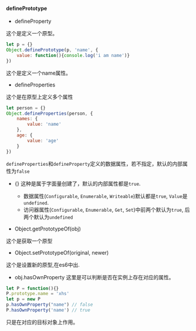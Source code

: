 #### definePrototype

- defineProperty

这个是定义一个原型。
```javascript
let p = {}
Object.definePrototype(p, 'name', {
    value: function(){console.log('i am name')}
})
```
这个是定义一个name属性。

- defineProperties

这个是在原型上定义多个属性

```javascript
let person = {}
Object.defineProperties(person, {
	names: {
		value: 'name'
	},
	age: {
		value: 'age'
	}
})
```

`defineProperties`和`defineProperty`定义的数据属性，若不指定，默认的内部属性为`false`

- {}
这种是属于字面量创建了，默认的内部属性都是`true`.
  - 数据属性(`Configurable`, `Enumerable`, `Writeable`)默认都是`true`, `Value`是`undefined`.
  - 访问器属性(`Configurable`, `Enumerable`, `Get`, `Set`)中前两个默认为`true`, 后两个默认为`undefined`

- Object.getPrototypeOf(obj)

这个是获取一个原型

- Object.setPrototypeOf(original, newer)

这个是设置新的原型,在es6中出.

- obj.hasOwnProperty
这里是可以判断是否在实例上存在对应的属性。
```javascript
let P = function(){}
P.prototype.name = 'xhs'
let p = new P
p.hasOwnProperty("name") // false
P.hasOwnProperty('name') // true
```
只是在对应的目标对象上作用。
